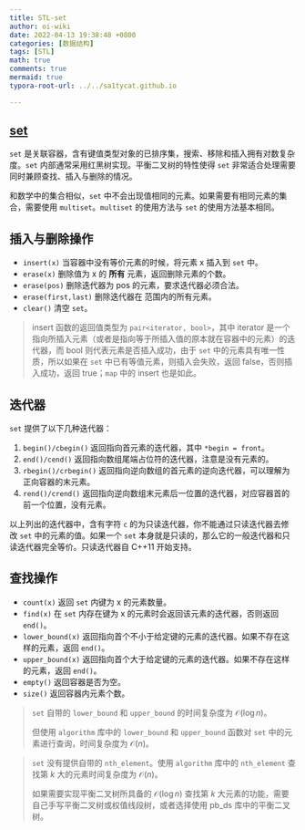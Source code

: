 ```yaml
---
title: STL-set
author: oi-wiki
date: 2022-04-13 19:38:48 +0800
categories: [数据结构]
tags: [STL]
math: true
comments: true
mermaid: true
typora-root-url: ../../sa1tycat.github.io

---
```


## [set](https://oi-wiki.org/lang/csl/associative-container/)

`set` 是关联容器，含有键值类型对象的已排序集，搜索、移除和插入拥有对数复杂度。`set` 内部通常采用红黑树实现。平衡二叉树的特性使得 `set` 非常适合处理需要同时兼顾查找、插入与删除的情况。

和数学中的集合相似，`set` 中不会出现值相同的元素。如果需要有相同元素的集合，需要使用 `multiset`。`multiset` 的使用方法与 `set` 的使用方法基本相同。

## 插入与删除操作

- `insert(x)` 当容器中没有等价元素的时候，将元素 x 插入到 `set` 中。
- `erase(x)` 删除值为 x 的 **所有** 元素，返回删除元素的个数。
- `erase(pos)` 删除迭代器为 pos 的元素，要求迭代器必须合法。
- `erase(first,last)` 删除迭代器在 范围内的所有元素。
- `clear()` 清空 `set`。

> insert 函数的返回值类型为 `pair<iterator, bool>`，其中 iterator 是一个指向所插入元素（或者是指向等于所插入值的原本就在容器中的元素）的迭代器，而 bool 则代表元素是否插入成功，由于 `set` 中的元素具有唯一性质，所以如果在 `set` 中已有等值元素，则插入会失败，返回 false，否则插入成功，返回 true；`map` 中的 insert 也是如此。

## 迭代器

`set` 提供了以下几种迭代器：

1. `begin()/cbegin()`
   返回指向首元素的迭代器，其中 `*begin = front`。
2. `end()/cend()`
   返回指向数组尾端占位符的迭代器，注意是没有元素的。
3. `rbegin()/crbegin()`
   返回指向逆向数组的首元素的逆向迭代器，可以理解为正向容器的末元素。
4. `rend()/crend()`
   返回指向逆向数组末元素后一位置的迭代器，对应容器首的前一个位置，没有元素。

以上列出的迭代器中，含有字符 `c` 的为只读迭代器，你不能通过只读迭代器去修改 `set` 中的元素的值。如果一个 `set` 本身就是只读的，那么它的一般迭代器和只读迭代器完全等价。只读迭代器自 C++11 开始支持。

## 查找操作

- `count(x)` 返回 `set` 内键为 x 的元素数量。
- `find(x)` 在 `set` 内存在键为 x 的元素时会返回该元素的迭代器，否则返回 `end()`。
- `lower_bound(x)` 返回指向首个不小于给定键的元素的迭代器。如果不存在这样的元素，返回 `end()`。
- `upper_bound(x)` 返回指向首个大于给定键的元素的迭代器。如果不存在这样的元素，返回 `end()`。
- `empty()` 返回容器是否为空。
- `size()` 返回容器内元素个数。

> `set` 自带的 `lower_bound` 和 `upper_bound` 的时间复杂度为 $\mathcal{O}(\log n)$。
>
> 但使用 `algorithm` 库中的 `lower_bound` 和 `upper_bound` 函数对 `set` 中的元素进行查询，时间复杂度为 $\mathcal{O}(n)$。

> `set` 没有提供自带的 `nth_element`。使用 `algorithm` 库中的 `nth_element` 查找第 $k$ 大的元素时间复杂度为 $\mathcal{O}(n)$。
>
> 如果需要实现平衡二叉树所具备的 $\mathcal{O}(\log n)$ 查找第 $k$ 大元素的功能，需要自己手写平衡二叉树或权值线段树，或者选择使用 pb_ds 库中的平衡二叉树。
